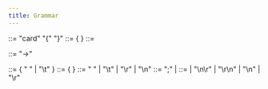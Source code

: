 ```yaml
---
title: Grammar
---
```



<card> ::= <ws> "card" <ws> "{" <cardContent> "}" <ws>
<cardContent> ::= <declaration> { <delim> <declaration> }
<declaration> ::= <deployment>

<deployment> ::= <spaces> <filepath> <spaces> "->" <spaces> <filepath> <spaces>

<spaces> ::= { " " | "\t" }
<ws> ::= { <wsc> }
<wsc> ::= " " | "\t" | "\r" | "\n"
<delim> ::= ";" | <eol>
<eol> ::= | "\n\r" | "\r\n" | "\n" | "\r"

